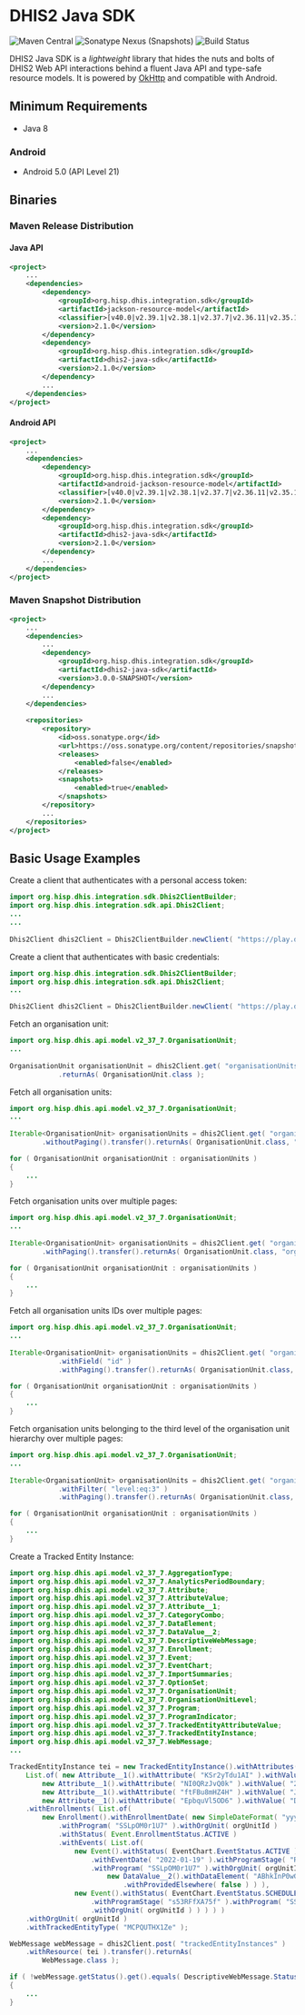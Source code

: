 # DHIS2 Java SDK

![Maven Central](https://img.shields.io/maven-central/v/org.hisp.dhis.integration.sdk/dhis2-java-sdk)
![Sonatype Nexus (Snapshots)](https://img.shields.io/nexus/s/org.hisp.dhis.integration.sdk/dhis2-java-sdk?server=https%3A%2F%2Foss.sonatype.org)
![Build Status](https://github.com/dhis2/dhis2-java-sdk/workflows/CI/badge.svg)

DHIS2 Java SDK is a _lightweight_ library that hides the nuts and bolts of DHIS2 Web API interactions behind a fluent Java API and type-safe resource models. It is powered by [OkHttp](https://square.github.io/okhttp/) and compatible with Android.

## Minimum Requirements

- Java 8

### Android

- Android 5.0 (API Level 21)

## Binaries

### Maven Release Distribution

#### Java API
```xml
<project>
    ...
    <dependencies>
        <dependency>
            <groupId>org.hisp.dhis.integration.sdk</groupId>
            <artifactId>jackson-resource-model</artifactId>
            <classifier>[v40.0|v2.39.1|v2.38.1|v2.37.7|v2.36.11|v2.35.13]</classifier>
            <version>2.1.0</version>
        </dependency>
        <dependency>
            <groupId>org.hisp.dhis.integration.sdk</groupId>
            <artifactId>dhis2-java-sdk</artifactId>
            <version>2.1.0</version>
        </dependency>
        ...
    </dependencies>
</project>
```

#### Android API
```xml
<project>
    ...
    <dependencies>
        <dependency>
            <groupId>org.hisp.dhis.integration.sdk</groupId>
            <artifactId>android-jackson-resource-model</artifactId>
            <classifier>[v40.0|v2.39.1|v2.38.1|v2.37.7|v2.36.11|v2.35.13]</classifier>
            <version>2.1.0</version>
        </dependency>
        <dependency>
            <groupId>org.hisp.dhis.integration.sdk</groupId>
            <artifactId>dhis2-java-sdk</artifactId>
            <version>2.1.0</version>
        </dependency>
        ...
    </dependencies>
</project>
```

### Maven Snapshot Distribution

```xml
<project>
    ...
    <dependencies>
        ...
        <dependency>
            <groupId>org.hisp.dhis.integration.sdk</groupId>
            <artifactId>dhis2-java-sdk</artifactId>
            <version>3.0.0-SNAPSHOT</version>
        </dependency>
        ...
    </dependencies>
    
    <repositories>
        <repository>
            <id>oss.sonatype.org</id>
            <url>https://oss.sonatype.org/content/repositories/snapshots</url>
            <releases>
                <enabled>false</enabled>
            </releases>
            <snapshots>
                <enabled>true</enabled>
            </snapshots>
        </repository>
        ...
    </repositories>
</project>
```

## Basic Usage Examples

Create a client that authenticates with a personal access token:

```java
import org.hisp.dhis.integration.sdk.Dhis2ClientBuilder;
import org.hisp.dhis.integration.sdk.api.Dhis2Client;
...
...
    
Dhis2Client dhis2Client = Dhis2ClientBuilder.newClient( "https://play.dhis2.org/2.37.7/api", "d2pat_apheulkR1x7ac8vr9vcxrFkXlgeRiFc94200032556" ).build()
```

Create a client that authenticates with basic credentials:

```java
import org.hisp.dhis.integration.sdk.Dhis2ClientBuilder;
import org.hisp.dhis.integration.sdk.api.Dhis2Client;
...

Dhis2Client dhis2Client = Dhis2ClientBuilder.newClient( "https://play.dhis2.org/2.37.7/api", "admin", "district" ).build()
```

Fetch an organisation unit:

```java
import org.hisp.dhis.api.model.v2_37_7.OrganisationUnit;
...
    
OrganisationUnit organisationUnit = dhis2Client.get( "organisationUnits/{id}", "fdc6uOvgoji" ).transfer()
            .returnAs( OrganisationUnit.class );
```

Fetch all organisation units:

```java
import org.hisp.dhis.api.model.v2_37_7.OrganisationUnit;
...
    
Iterable<OrganisationUnit> organisationUnits = dhis2Client.get( "organisationUnits" )
        .withoutPaging().transfer().returnAs( OrganisationUnit.class, "organisationUnits" );

for ( OrganisationUnit organisationUnit : organisationUnits )
{
    ...
}
```

Fetch organisation units over multiple pages:

```java
import org.hisp.dhis.api.model.v2_37_7.OrganisationUnit;
...
    
Iterable<OrganisationUnit> organisationUnits = dhis2Client.get( "organisationUnits" )
        .withPaging().transfer().returnAs( OrganisationUnit.class, "organisationUnits" );

for ( OrganisationUnit organisationUnit : organisationUnits )
{
    ...
}
```

Fetch all organisation units IDs over multiple pages:

```java
import org.hisp.dhis.api.model.v2_37_7.OrganisationUnit;
...
    
Iterable<OrganisationUnit> organisationUnits = dhis2Client.get( "organisationUnits" )
            .withField( "id" )
            .withPaging().transfer().returnAs( OrganisationUnit.class, "organisationUnits" );

for ( OrganisationUnit organisationUnit : organisationUnits )
{
    ...
}
```

Fetch organisation units belonging to the third level of the organisation unit hierarchy over multiple pages:

```java
import org.hisp.dhis.api.model.v2_37_7.OrganisationUnit;
...
    
Iterable<OrganisationUnit> organisationUnits = dhis2Client.get( "organisationUnits" )
            .withFilter( "level:eq:3" )
            .withPaging().transfer().returnAs( OrganisationUnit.class, "organisationUnits" );

for ( OrganisationUnit organisationUnit : organisationUnits )
{
    ...
}
```

Create a Tracked Entity Instance:

```java
import org.hisp.dhis.api.model.v2_37_7.AggregationType;
import org.hisp.dhis.api.model.v2_37_7.AnalyticsPeriodBoundary;
import org.hisp.dhis.api.model.v2_37_7.Attribute;
import org.hisp.dhis.api.model.v2_37_7.AttributeValue;
import org.hisp.dhis.api.model.v2_37_7.Attribute__1;
import org.hisp.dhis.api.model.v2_37_7.CategoryCombo;
import org.hisp.dhis.api.model.v2_37_7.DataElement;
import org.hisp.dhis.api.model.v2_37_7.DataValue__2;
import org.hisp.dhis.api.model.v2_37_7.DescriptiveWebMessage;
import org.hisp.dhis.api.model.v2_37_7.Enrollment;
import org.hisp.dhis.api.model.v2_37_7.Event;
import org.hisp.dhis.api.model.v2_37_7.EventChart;
import org.hisp.dhis.api.model.v2_37_7.ImportSummaries;
import org.hisp.dhis.api.model.v2_37_7.OptionSet;
import org.hisp.dhis.api.model.v2_37_7.OrganisationUnit;
import org.hisp.dhis.api.model.v2_37_7.OrganisationUnitLevel;
import org.hisp.dhis.api.model.v2_37_7.Program;
import org.hisp.dhis.api.model.v2_37_7.ProgramIndicator;
import org.hisp.dhis.api.model.v2_37_7.TrackedEntityAttributeValue;
import org.hisp.dhis.api.model.v2_37_7.TrackedEntityInstance;
import org.hisp.dhis.api.model.v2_37_7.WebMessage;
...

TrackedEntityInstance tei = new TrackedEntityInstance().withAttributes(
    List.of( new Attribute__1().withAttribute( "KSr2yTdu1AI" ).withValue( uniqueSystemIdentifier ),
        new Attribute__1().withAttribute( "NI0QRzJvQ0k" ).withValue( "2022-01-18" ),
        new Attribute__1().withAttribute( "ftFBu8mHZ4H" ).withValue( "John" ),
        new Attribute__1().withAttribute( "EpbquVl5OD6" ).withValue( "Doe" ) ) )
    .withEnrollments( List.of(
        new Enrollment().withEnrollmentDate( new SimpleDateFormat( "yyyy-MM-dd" ).parse( "2022-01-19" ) )
            .withProgram( "SSLpOM0r1U7" ).withOrgUnit( orgUnitId )
            .withStatus( Event.EnrollmentStatus.ACTIVE )
            .withEvents( List.of(
                new Event().withStatus( EventChart.EventStatus.ACTIVE ).withDueDate( "2022-01-19" )
                    .withEventDate( "2022-01-19" ).withProgramStage( "RcbCl5ww8XY" )
                    .withProgram( "SSLpOM0r1U7" ).withOrgUnit( orgUnitId ).withDataValues( List.of(
                        new DataValue__2().withDataElement( "ABhkInP0wGY" ).withValue( "HOME" )
                            .withProvidedElsewhere( false ) ) ),
                new Event().withStatus( EventChart.EventStatus.SCHEDULE ).withDueDate( "2022-01-19" )
                    .withProgramStage( "s53RFfXA75f" ).withProgram( "SSLpOM0r1U7" )
                    .withOrgUnit( orgUnitId ) ) ) ) )
    .withOrgUnit( orgUnitId )
    .withTrackedEntityType( "MCPQUTHX1Ze" );

WebMessage webMessage = dhis2Client.post( "trackedEntityInstances" )
    .withResource( tei ).transfer().returnAs(
        WebMessage.class );

if ( !webMessage.getStatus().get().equals( DescriptiveWebMessage.Status.OK ) )
{
    ...
}
```
